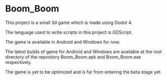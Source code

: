 # Boom_Boom
This project is a small 3d game which is made using Godot 4.

The language used to write scripts in this project is GDScript.

The game is available in Android and Windows for now.

The latest builds of game for Android and Windows are available at the root directory of the repository Boom_Boom.apk and Boom_Boom.exe respectively.

The game is yet to be optimized and is far from entering the beta stage yet.
